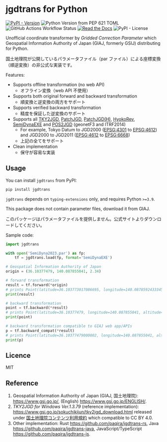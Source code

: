 # jgdtrans for Python

[![PyPI - Version](https://img.shields.io/pypi/v/jgdtrans?logo=PyPI&label=PyPI)](https://pypi.org/project/jgdtrans/)
![Python Version from PEP 621 TOML](https://img.shields.io/python/required-version-toml?logo=Python&label=Python&&tomlFilePath=https%3A%2F%2Fraw.githubusercontent.com%2Fpaqira%2Fjgdtrans-py%2Fmain%2Fpyproject.toml)
![GitHub Actions Workflow Status](https://img.shields.io/github/actions/workflow/status/paqira/jgdtrans-py/ci.yaml?logo=GitHub)
[![Read the Docs](https://img.shields.io/readthedocs/jgdtrans-py?logo=readthedocs)](https://jgdtrans-py.readthedocs.io/en/latest/?badge=latest)
![PyPI - License](https://img.shields.io/pypi/l/jgdtrans)

Unofficial coordinate transformer by _Gridded Correction Parameter_
which Geospatial Information Authority of Japan (GIAJ, formerly GSIJ) distributing
for Python.

国土地理院が公開しているパラメータファイル（par ファイル）による座標変換（順逆変換）の非公式な実装です。

Features:

- Supports offline transformation (no web API)
    - オフライン変換（web API 不使用）
- Supports both original forward and backward transformation
    - 順変換と逆変換の両方をサポート
- Supports verified backward transformation
    - 精度を保証した逆変換のサポート
- Supports all [TKY2JGD], [PatchJGD], [PatchJGD(H)], [HyokoRev], [SemiDynaEXE]
  and [POS2JGD] (geonetF3 and ITRF2014)
    - For example, Tokyo Datum to JGD2000 ([EPSG:4301] to [EPSG:4612])
      and JGD2000 to JGD2011 ([EPSG:4612] to [EPSG:6668])
    - 上記の全てをサポート
- Clean implementation
    - 保守が容易な実装

[TKY2JGD]: https://www.gsi.go.jp/sokuchikijun/tky2jgd.html
[PatchJGD]: https://vldb.gsi.go.jp/sokuchi/surveycalc/patchjgd/index.html
[PatchJGD(H)]: https://vldb.gsi.go.jp/sokuchi/surveycalc/patchjgd_h/index.html
[HyokoRev]: https://vldb.gsi.go.jp/sokuchi/surveycalc/hyokorev/hyokorev.html
[SemiDynaEXE]: https://vldb.gsi.go.jp/sokuchi/surveycalc/semidyna/web/index.html
[POS2JGD]: https://positions.gsi.go.jp/cdcs

[EPSG:4301]: https://epsg.io/4301
[EPSG:4612]: https://epsg.io/4612
[EPSG:6668]: https://epsg.io/6668

## Usage

You can install `jgdtrans` from PyPI:

```sh
pip install jgdtrans
```

`jgdtrans` depends on `typing-extensions` only, and requires Python `>=3.9`.

This package does not contain parameter files, download it from GIAJ.

このパッケージはパラメータファイルを提供しません。公式サイトよりダウンロードしてください。

Sample code:

```python
import jgdtrans

with open('SemiDyna2023.par') as fp:
    tf = jgdtrans.load(fp, format='SemiDynaEXE')

# Geospatial Information Authority of Japan
origin = (36.10377479, 140.087855041, 2.34)

# forward transformation
result = tf.forward(*origin)
# prints Point(latitude=36.103773017086695, longitude=140.08785924333452, altitude=2.4363138578103)
print(result)

# backward transformation
point = tf.backward(*result)
# prints Point(latitude=36.10377479, longitude=140.087855041, altitude=2.34)
print(point)

# backward transformation compatible to GIAJ web app/APIs
p = tf.backward_compat(*result)
# prints Point(latitude=36.10377479000002, longitude=140.087855041, altitude=2.339999999578243)
print(p)
```

## Licence

MIT

## Reference

1. Geospatial Information Authority of Japan (GIAJ, 国土地理院):
   <https://www.gsi.go.jp/>,
   (English) <https://www.gsi.go.jp/ENGLISH/>.
2. _TKY2JGD for Windows Ver.1.3.79_ (reference implementation):
   <https://www.gsi.go.jp/sokuchikijun/tky2jgd_download.html>
   released under [国土地理院コンテンツ利用規約] which compatible to CC BY 4.0.
3. Other implementation:
   Rust <https://github.com/paqira/jgdtrans-rs>,
   Java <https://github.com/paqira/jgdtrans-java>,
   JavaScript/TypeScript <https://github.com/paqira/jgdtrans-js>.

[国土地理院コンテンツ利用規約]: https://www.gsi.go.jp/kikakuchousei/kikakuchousei40182.html
